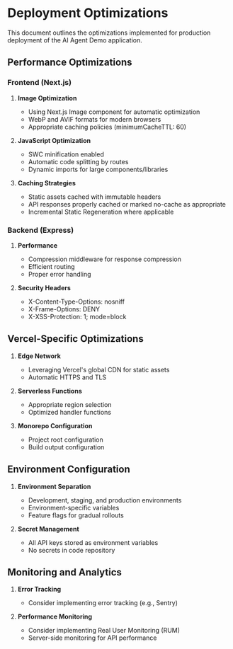 # Deployment Optimizations

This document outlines the optimizations implemented for production deployment of the AI Agent Demo application.

## Performance Optimizations

### Frontend (Next.js)

1. **Image Optimization**
   - Using Next.js Image component for automatic optimization
   - WebP and AVIF formats for modern browsers
   - Appropriate caching policies (minimumCacheTTL: 60)

2. **JavaScript Optimization**
   - SWC minification enabled
   - Automatic code splitting by routes
   - Dynamic imports for large components/libraries

3. **Caching Strategies**
   - Static assets cached with immutable headers
   - API responses properly cached or marked no-cache as appropriate
   - Incremental Static Regeneration where applicable

### Backend (Express)

1. **Performance**
   - Compression middleware for response compression
   - Efficient routing
   - Proper error handling

2. **Security Headers**
   - X-Content-Type-Options: nosniff
   - X-Frame-Options: DENY
   - X-XSS-Protection: 1; mode=block

## Vercel-Specific Optimizations

1. **Edge Network**
   - Leveraging Vercel's global CDN for static assets
   - Automatic HTTPS and TLS

2. **Serverless Functions**
   - Appropriate region selection
   - Optimized handler functions

3. **Monorepo Configuration**
   - Project root configuration
   - Build output configuration

## Environment Configuration

1. **Environment Separation**
   - Development, staging, and production environments
   - Environment-specific variables
   - Feature flags for gradual rollouts

2. **Secret Management**
   - All API keys stored as environment variables
   - No secrets in code repository

## Monitoring and Analytics

1. **Error Tracking**
   - Consider implementing error tracking (e.g., Sentry)

2. **Performance Monitoring**
   - Consider implementing Real User Monitoring (RUM)
   - Server-side monitoring for API performance
